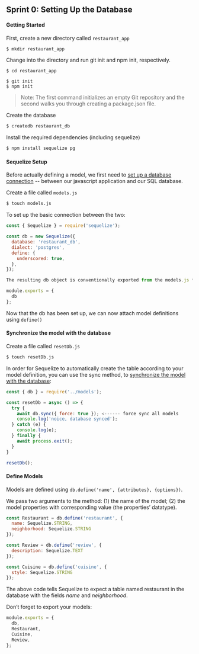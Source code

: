 ## Sprint 0: Setting Up the Database

#### Getting Started

First, create a new directory called `restaurant_app`

```bash
$ mkdir restaurant_app
```

Change into the directory and run git init and npm init, respectively.

```
$ cd restaurant_app

$ git init
$ npm init
```

> Note: The first command initializes an empty Git repository and the second walks you through creating a package.json file.
 
Create the database

```bash
$ createdb restaurant_db
```

Install the required dependencies (including sequelize)

```bash
$ npm install sequelize pg
```

#### Sequelize Setup

Before actually defining a model, we first need to [set up a database connection](http://docs.sequelizejs.com/manual/getting-started.html#setting-up-a-connection) -- between our javascript application and our SQL database. 

Create a file called `models.js`

```bash
$ touch models.js
```

To set up the basic connection between the two:

```js
const { Sequelize } = require('sequelize');

const db = new Sequelize({
  database: 'restaurant_db',
  dialect: 'postgres',
  define: {
    underscored: true,
  },
});

The resulting db object is conventionally exported from the models.js file.

module.exports = {
  db
};
```

Now that the db has been set up, we can now attach model definitions using `define()`

#### Synchronize the model with the database

Create a file called `resetDb.js`

```bash
$ touch resetDb.js
```
In order for Sequelize to automatically create the table according to your model definition, you can use the sync method, to [synchronize the model with the database](http://docs.sequelizejs.com/manual/getting-started.html#synchronizing-the-model-with-the-database):

```js
const { db } = require('../models');

const resetDb = async () => {
  try {
    await db.sync({ force: true }); <------ force sync all models
    console.log('noice, database synced');
  } catch (e) {
    console.log(e);
  } finally {
    await process.exit();
  }
}

resetDb();
```


#### Define Models

Models are defined using `db.define('name', {attributes}, {options})`.

We pass two arguments to the method: (1) the name of the model; (2) the model properties with corresponding value (the properties’ datatype).

```js
const Restaurant = db.define('restaurant', {
  name: Sequelize.STRING,
  neighborhood: Sequelize.STRING
});

const Review = db.define('review', {
  description: Sequelize.TEXT
});

const Cuisine = db.define('cuisine', {
  style: Sequelize.STRING
});
```
The above code tells Sequelize to expect a table named restaurant in the database with the fields _name_ and _neighborhood_.

Don’t forget to export your models:

```js
module.exports = {
  db,
  Restaurant,
  Cuisine,
  Review,	
};
```